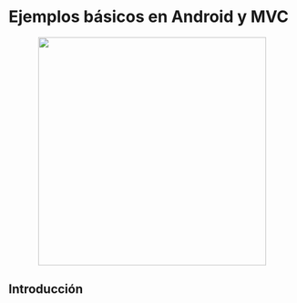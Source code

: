<div align="justify">

# Ejemplos básicos en Android y MVC

<div align="center">
  <img src="https://i02.appmifile.com/images/2019/08/25/f78b7213-5fa0-4bd2-b704-74424d5dc0e6.png" width="400px" >
</div>

## Introducción

<div>  
